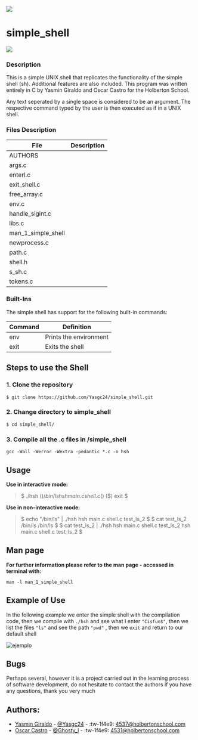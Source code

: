 ![](https://camo.githubusercontent.com/2dec91e6bf9bc9cb3957f84ed9fe8e9a00dd6139eeeb04d3e2dae81977572059/68747470733a2f2f692e6962622e636f2f6e4d74525851522f486f6c626572746f6e2e706e67)
# simple_shell
![](https://pbs.twimg.com/media/FPRgViBXEAkkHpI?format=jpg&name=large)
### Description

This is a simple UNIX shell that replicates the functionality of the simple shell (sh). Additional features are also included. This program was written entirely in C by Yasmin Giraldo and Oscar Castro for the Holberton School.

 Any text seperated by a single space is considered to be an argument. The respective command typed by the user is then executed as if in a UNIX shell.
 
### Files Description

| File  |  Description |
| ------------ | ------------ |
| AUTHORS  |   |
| args.c  |   |
|  enterl.c|   |
| exit_shell.c  |   |
| free_array.c  |   |
|  env.c |   |
| handle_sigint.c |   |
|  libs.c |   |
| man_1_simple_shell  |   |
| newprocess.c  |   |
| path.c  |   |
| shell.h |   |
| s_sh.c  |   |
| tokens.c  |   |


### Built-Ins

The simple shell has support for the following built-in commands:

| Command | Definition  |
| ------------ | ------------ |
|  env | 	Prints the environment  |
| exit  |  Exits the shell |


## Steps to use the Shell

### 1. Clone the repository

`$ git clone https://github.com/Yasgc24/simple_shell.git`

### 2. Change directory to simple_shell

`$ cd simple_shell/`

### 3. Compile all the .c files in /simple_shell

`gcc -Wall -Werror -Wextra -pedantic *.c -o hsh`

## Usage

**Use in interactive mode:**
 >$ ./hsh 
    ($) /bin/ls hsh main.c shell.c 
    ($) 
    ($) exit $

**Use in non-interactive mode:**

>$ echo "/bin/ls" | ./hsh hsh main.c shell.c test_ls_2 
$ 
$ cat test_ls_2 /bin/ls /bin/ls 
$ 
$ cat test_ls_2 | ./hsh hsh main.c shell.c test_ls_2 hsh main.c shell.c test_ls_2 
$

## Man page

**For further information please refer to the man page - accessed in terminal with:**

`man -l man_1_simple_shell`

## Example of Use

In the following example we enter the simple shell with the compilation code, then we compile with `./hsh` and see what I enter `"Cisfun$"`, then we list the files `"ls"` and see the path `"pwd"` , then we `exit` and return to our default shell


![ejemplo](https://user-images.githubusercontent.com/98331961/165084046-8e46bd4e-f437-479e-af2a-b3378297922a.png)


## Bugs

Perhaps several, however it is a project carried out in the learning process of software development, do not hesitate to contact the authors if you have any questions, thank you very much

## Authors:
- [Yasmin Giraldo](https://github.com/Yasgc24) - [@Yasgc24](https://twitter.com/Yasgc24) -  :tw-1f4e9: 4537@holbertonschool.com
- [Oscar Castro](https://github.com/GhostyO17) -  [@Ghosty_l](https://twitter.com/Ghosty_l) - :tw-1f4e9:  4531@holbertonschool.com
